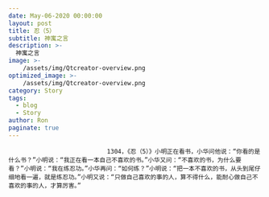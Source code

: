 ```yaml
---
date: May-06-2020 00:00:00
layout: post
title: 忍（5）
subtitle: 神寓之言
description: >-
  神寓之言
image: >-
    /assets/img/Qtcreator-overview.png
optimized_image: >-
    /assets/img/Qtcreator-overview.png
category: Story
tags:
  - blog
  - Story
author: Ron
paginate: true
---
```


							　　1304，《忍（5）》小明正在看书，小华问他说：“你看的是什么书？”小明说：“我正在看一本自己不喜欢的书。”小华又问：“不喜欢的书，为什么要看？”小明说：“我在练忍功。”小华再问：“如何练？”小明说：“把一本不喜欢的书，从头到尾仔细地看一遍，就是练忍功。”小明又说：“只做自己喜欢的事的人，算不得什么，能耐心做自己不喜欢的事的人，才算厉害。”
							
							
						